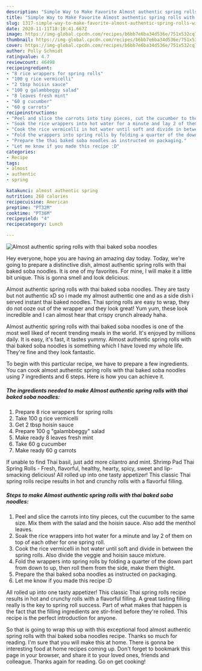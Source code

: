 ```yaml
---
description: "Simple Way to Make Favorite Almost authentic spring rolls with thai baked soba noodles"
title: "Simple Way to Make Favorite Almost authentic spring rolls with thai baked soba noodles"
slug: 1317-simple-way-to-make-favorite-almost-authentic-spring-rolls-with-thai-baked-soba-noodles
date: 2020-11-11T18:10:41.667Z
image: https://img-global.cpcdn.com/recipes/b6bb7e6ba34d536e/751x532cq70/almost-authentic-spring-rolls-with-thai-baked-soba-noodles-recipe-main-photo.jpg
thumbnail: https://img-global.cpcdn.com/recipes/b6bb7e6ba34d536e/751x532cq70/almost-authentic-spring-rolls-with-thai-baked-soba-noodles-recipe-main-photo.jpg
cover: https://img-global.cpcdn.com/recipes/b6bb7e6ba34d536e/751x532cq70/almost-authentic-spring-rolls-with-thai-baked-soba-noodles-recipe-main-photo.jpg
author: Polly Schmidt
ratingvalue: 4.7
reviewcount: 46498
recipeingredient:
- "8 rice wrappers for spring rolls"
- "100 g rice vermicelli"
- "2 tbsp hoisin sauce"
- "100 g galambbeggy salad"
- "8 leaves fresh mint"
- "60 g cucumber"
- "60 g carrots"
recipeinstructions:
- "Peel and slice the carrots into tiny pieces, cut the cucumber to the same size. Mix them with the salad and the hoisin sauce. Also add the menthol leaves."
- "Soak the rice wrappers into hot water for a minute and lay 2 of them on top of each other for one spring roll."
- "Cook the rice vermicelli in hot water until soft and divide in between the spring rolls. Also divide the veggie and hoisin sauce mixture."
- "Fold the wrappers into spring rolls by folding a quarter of the down part from down to up, then roll them from the side, make them thight."
- "Prepare the thai baked soba noodles as instructed on packaging."
- "Let me know if you made this recipe :D"
categories:
- Recipe
tags:
- almost
- authentic
- spring

katakunci: almost authentic spring 
nutrition: 268 calories
recipecuisine: American
preptime: "PT32M"
cooktime: "PT36M"
recipeyield: "4"
recipecategory: Lunch

---
```



![Almost authentic spring rolls with thai baked soba noodles](https://img-global.cpcdn.com/recipes/b6bb7e6ba34d536e/751x532cq70/almost-authentic-spring-rolls-with-thai-baked-soba-noodles-recipe-main-photo.jpg)

Hey everyone, hope you are having an amazing day today. Today, we're going to prepare a distinctive dish, almost authentic spring rolls with thai baked soba noodles. It is one of my favorites. For mine, I will make it a little bit unique. This is gonna smell and look delicious.

Almost authentic spring rolls with thai baked soba noodles. They are tasty but not authentic xD so i made my almost authentic one and as a side dish i served instant thai baked noodles. Thai spring rolls are easy to wrap, they do not ooze out of the wrapper and they look great! Yum yum, these look incredible and I can almost hear that crispy crunch already haha.

Almost authentic spring rolls with thai baked soba noodles is one of the most well liked of recent trending meals in the world. It's enjoyed by millions daily. It is easy, it's fast, it tastes yummy. Almost authentic spring rolls with thai baked soba noodles is something which I have loved my whole life. They're fine and they look fantastic.


To begin with this particular recipe, we have to prepare a few ingredients. You can cook almost authentic spring rolls with thai baked soba noodles using 7 ingredients and 6 steps. Here is how you can achieve it.

<!--inarticleads1-->

##### The ingredients needed to make Almost authentic spring rolls with thai baked soba noodles:

1. Prepare 8 rice wrappers for spring rolls
1. Take 100 g rice vermicelli
1. Get 2 tbsp hoisin sauce
1. Prepare 100 g &#34;galambbeggy&#34; salad
1. Make ready 8 leaves fresh mint
1. Take 60 g cucumber
1. Make ready 60 g carrots


If unable to find Thai basil, just add more cilantro and mint. Shrimp Pad Thai Spring Rolls - Fresh, flavorful, healthy, hearty, spicy, sweet and lip-smacking delicious! All rolled up into one tasty appetizer! This classic Thai spring rolls recipe results in hot and crunchy rolls with a flavorful filling. 

<!--inarticleads2-->

##### Steps to make Almost authentic spring rolls with thai baked soba noodles:

1. Peel and slice the carrots into tiny pieces, cut the cucumber to the same size. Mix them with the salad and the hoisin sauce. Also add the menthol leaves.
1. Soak the rice wrappers into hot water for a minute and lay 2 of them on top of each other for one spring roll.
1. Cook the rice vermicelli in hot water until soft and divide in between the spring rolls. Also divide the veggie and hoisin sauce mixture.
1. Fold the wrappers into spring rolls by folding a quarter of the down part from down to up, then roll them from the side, make them thight.
1. Prepare the thai baked soba noodles as instructed on packaging.
1. Let me know if you made this recipe :D


All rolled up into one tasty appetizer! This classic Thai spring rolls recipe results in hot and crunchy rolls with a flavorful filling. A great tasting filling really is the key to spring roll success. Part of what makes that happen is the fact that the filling ingredients are stir-fried before they&#39;re rolled. This recipe is the perfect introduction for anyone. 

So that is going to wrap this up with this exceptional food almost authentic spring rolls with thai baked soba noodles recipe. Thanks so much for reading. I'm sure that you will make this at home. There is gonna be interesting food at home recipes coming up. Don't forget to bookmark this page in your browser, and share it to your loved ones, friends and colleague. Thanks again for reading. Go on get cooking!
